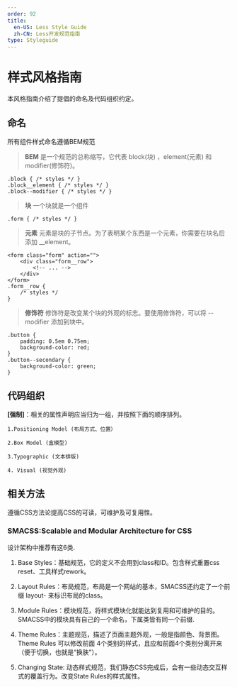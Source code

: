 ```yaml
---
order: 92
title:
  en-US: Less Style Guide
  zh-CN: Less开发规范指南
type: Styleguide
---
```


# 样式风格指南

本风格指南介绍了提倡的命名及代码组织约定。


## 命名

所有组件样式命名遵循BEM规范

> **BEM** 是一个规范的总称缩写，它代表 block(块) ，element(元素) 和 modifier(修饰符)。

```
.block { /* styles */ } 
.block__element { /* styles */ } 
.block--modifier { /* styles */ }

```

> **块**  一个块就是一个组件

```
.form { /* styles */ }
```


> **元素** 元素是块的子节点。为了表明某个东西是一个元素，你需要在块名后添加 __element。

```
<form class="form" action=""> 
    <div class="form__row"> 
        <!-- ... --> 
    </div> 
</form>
.form__row { 
    /* styles */ 
}
```

> **修饰符** 修饰符是改变某个块的外观的标志。要使用修饰符，可以将 --modifier 添加到块中。

```
.button { 
    padding: 0.5em 0.75em; 
    background-color: red; 
} 
.button--secondary { 
    background-color: green; 
}
```




## 代码组织

**[强制]**：相关的属性声明应当归为一组，并按照下面的顺序排列。

```
1.Positioning Model (布局方式、位置）

2.Box Model (盒模型)

3.Typographic (文本排版)

4. Visual (视觉外观)
```


## 相关方法

遵循CSS方法论提高CSS的可读，可维护及可复用性。


### SMACSS:Scalable and Modular Architecture for CSS

设计架构中推荐有这6类.

1. Base Styles：基础规范，它的定义不会用到class和ID。包含样式重置css reset、工具样式rework。

2. Layout Rules：布局规范，布局是一个网站的基本，SMACSS还约定了一个前缀 layout- 来标识布局的class。

3. Module Rules：模块规范，将样式模块化就能达到复用和可维护的目的。SMACSS中的模块具有自己的一个命名，下属类皆有同一个前缀.

4. Theme Rules：主题规范，描述了页面主题外观，一般是指颜色、背景图。Theme Rules 可以修改前面 4个类别的样式，且应和前面4个类别分离开来（便于切换，也就是“换肤”）。

5. Changing State: 动态样式规范，我们静态CSS完成后，会有一些动态交互样式的覆盖行为。改变State Rules的样式属性。


